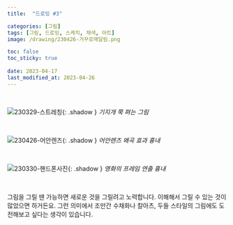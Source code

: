 ```yaml
---
title:  "드로잉 #3"

categories: [그림]
tags: [그림, 드로잉, 스케치, 채색, 아트]
image: /drawing/230426-거꾸로매달림.png

toc: false
toc_sticky: true
 
date: 2023-04-17
last_modified_at: 2023-04-26
---
```


<br>

![230329-스트레칭](/drawing/230329-스트레칭.png){: .shadow }
_기지개 쭉 펴는 그림_

<br>

![230426-어안렌즈](/drawing/230426-어안렌즈.png){: .shadow }
_어안렌즈 왜곡 효과 흉내_

<br>

![230330-핸드폰사진](/drawing/230330-핸드폰사진.png){: .shadow }
_영화의 프레임 연출 흉내_

<br>

그림을 그릴 땐 가능하면 새로운 것을 그릴려고 노력합니다. 이해해서 그릴 수 있는 것이 많았으면 하거든요. 그런 의미에서 조만간 수채화나 칼아츠, 두들 스타일의 그림에도 도전해보고 싶다는 생각이 있습니다.